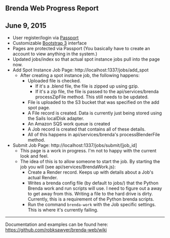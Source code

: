 Brenda Web Progress Report
------------------------------------------------------------

## June 9, 2015

- User register/login via [Passport](http://passportjs.org/)
- Customizable [Bootstrap 3](http://getbootstrap.com/) interface
- Pages are protected via Passport (You basically have to create an account to view anything in the system.)
- Updated jobs/index so that actual spot instance jobs pull into the page now.
- Add Spot Instance Job Page: http://localhost:1337/jobs/add_spot
	- After creating a spot instance job, the following happens:
		- Uploaded file is checked.
			- If it's a .blend file, the file is zipped up using gzip.
			- If it's a zip file, the file is passed to the api/services/brenda processZipFile method. This still needs to be updated.
		- File is uploaded to the S3 bucket that was specified on the add spot page.
		- A File record is created. Data is currently just being stored using the Sails localDisk adapter.
		- An Amazon SQS work queue is created
		- A Job record is created that contains all of these details.
		- All of this happens in api/services/brenda's processBlenderFile method.
- Submit Job Page: http://localhost:1337/jobs/submit/[job_id]
	- This page is a work in progress. I'm not to happy with the current look and feel.
	- The idea of this is to allow someone to start the job. By starting the job you will (see api/services/BrendaWork.js):
		- Create a Render record. Keeps up with details about a Job's actual Render.
		- Writes a brenda config file (by default to jobs/) that the Python Brenda work and run scripts will use. I need to figure out a away to get away from this. Writing a file to the hard drive is dirty. Currently, this is a requirement of the Python brenda scripts.
		- Run the command `brenda-work` with the Job specific settings. This is where it's currently failing.





------------------------------------------------------------
Documentation and examples can be found here:
https://github.com/robksawyer/brenda-web/wiki

